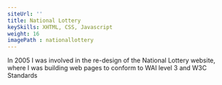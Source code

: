 ```yaml
---
siteUrl: ''
title: National Lottery
keySkills: XHTML, CSS, Javascript
weight: 16
imagePath : nationallottery
---
```


In 2005 I was involved in the re-design of the National Lottery website, where I was building web pages to conform to WAI level 3 and W3C Standards